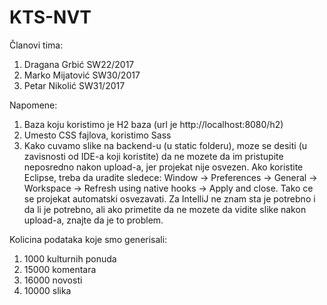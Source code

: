 # KTS-NVT
Članovi tima:
1. Dragana Grbić SW22/2017
2. Marko Mijatović SW30/2017
3. Petar Nikolić SW31/2017

Napomene:
1. Baza koju koristimo je H2 baza (url je http://localhost:8080/h2)
2. Umesto CSS fajlova, koristimo Sass
3. Kako cuvamo slike na backend-u (u static folderu), moze se desiti (u zavisnosti od IDE-a koji koristite) da ne mozete da im pristupite neposredno nakon upload-a, jer projekat nije osvezen. Ako koristite Eclipse, treba da uradite sledece: Window -> Preferences -> General -> Workspace -> Refresh using native hooks -> Apply and close. Tako ce se projekat automatski osvezavati. Za IntelliJ ne znam sta je potrebno i da li je potrebno, ali ako primetite da ne mozete da vidite slike nakon upload-a, znajte da je to problem.

Kolicina podataka koje smo generisali:
1. 1000 kulturnih ponuda
2. 15000 komentara
3. 16000 novosti
4. 10000 slika
